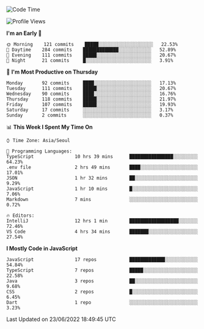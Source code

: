 <!--START_SECTION:waka-->
![Code Time](http://img.shields.io/badge/Code%20Time-0%20secs-blue)

![Profile Views](http://img.shields.io/badge/Profile%20Views-0-blue)

**I'm an Early 🐤** 

```text
🌞 Morning    121 commits    █████░░░░░░░░░░░░░░░░░░░░   22.53% 
🌆 Daytime    284 commits    █████████████░░░░░░░░░░░░   52.89% 
🌃 Evening    111 commits    █████░░░░░░░░░░░░░░░░░░░░   20.67% 
🌙 Night      21 commits     █░░░░░░░░░░░░░░░░░░░░░░░░   3.91%

```
📅 **I'm Most Productive on Thursday** 

```text
Monday       92 commits     ████░░░░░░░░░░░░░░░░░░░░░   17.13% 
Tuesday      111 commits    █████░░░░░░░░░░░░░░░░░░░░   20.67% 
Wednesday    90 commits     ████░░░░░░░░░░░░░░░░░░░░░   16.76% 
Thursday     118 commits    █████░░░░░░░░░░░░░░░░░░░░   21.97% 
Friday       107 commits    █████░░░░░░░░░░░░░░░░░░░░   19.93% 
Saturday     17 commits     ░░░░░░░░░░░░░░░░░░░░░░░░░   3.17% 
Sunday       2 commits      ░░░░░░░░░░░░░░░░░░░░░░░░░   0.37%

```


📊 **This Week I Spent My Time On** 

```text
⌚︎ Time Zone: Asia/Seoul

💬 Programming Languages: 
TypeScript               10 hrs 39 mins      ████████████████░░░░░░░░░   64.23% 
.env file                2 hrs 49 mins       ████░░░░░░░░░░░░░░░░░░░░░   17.01% 
JSON                     1 hr 32 mins        ██░░░░░░░░░░░░░░░░░░░░░░░   9.29% 
JavaScript               1 hr 10 mins        █░░░░░░░░░░░░░░░░░░░░░░░░   7.06% 
Markdown                 7 mins              ░░░░░░░░░░░░░░░░░░░░░░░░░   0.72%

🔥 Editors: 
IntelliJ                 12 hrs 1 min        ██████████████████░░░░░░░   72.46% 
VS Code                  4 hrs 34 mins       ███████░░░░░░░░░░░░░░░░░░   27.54%

```

**I Mostly Code in JavaScript** 

```text
JavaScript               17 repos            █████████████░░░░░░░░░░░░   54.84% 
TypeScript               7 repos             █████░░░░░░░░░░░░░░░░░░░░   22.58% 
Java                     3 repos             ██░░░░░░░░░░░░░░░░░░░░░░░   9.68% 
CSS                      2 repos             █░░░░░░░░░░░░░░░░░░░░░░░░   6.45% 
Dart                     1 repo              ░░░░░░░░░░░░░░░░░░░░░░░░░   3.23%

```



 Last Updated on 23/06/2022 18:49:45 UTC
<!--END_SECTION:waka-->

